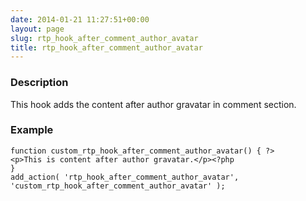 ```yaml
---
date: 2014-01-21 11:27:51+00:00
layout: page
slug: rtp_hook_after_comment_author_avatar
title: rtp_hook_after_comment_author_avatar
---
```


### Description


This hook adds the content after author gravatar in comment section.


### Example



    
    function custom_rtp_hook_after_comment_author_avatar() { ?>
    <p>This is content after author gravatar.</p><?php
    }
    add_action( 'rtp_hook_after_comment_author_avatar', 'custom_rtp_hook_after_comment_author_avatar' );
